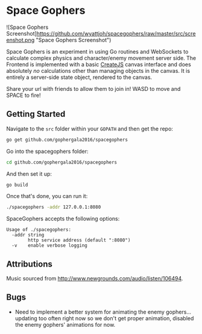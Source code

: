 # Space Gophers

![Space Gophers Screenshot]https://github.com/wyattjoh/spacegophers/raw/master/src/screenshot.png "Space Gophers Screenshot")

Space Gophers is an experiment in using Go routines and WebSockets to calculate complex physics and character/enemy movement server side. The Frontend is implemented with a basic [CreateJS](http://www.createjs.com/) canvas interface and does absolutely _no_ calculations other than managing objects in the canvas. It is entirely a server-side state object, rendered to the canvas.

Share your url with friends to allow them to join in! WASD to move and SPACE to fire!

## Getting Started
Navigate to the `src` folder within your `GOPATH` and then get the repo:

```bash
go get github.com/gophergala2016/spacegophers
```

Go into the spacegophers folder:
```bash
cd github.com/gophergala2016/spacegophers
```

And then set it up:
```bash
go build
```

Once that's done, you can run it:
```bash
./spacegophers -addr 127.0.0.1:8080
```

SpaceGophers accepts the following options:
```
Usage of ./spacegophers:
  -addr string
    	http service address (default ":8080")
  -v	enable verbose logging
```

## Attributions

Music sourced from http://www.newgrounds.com/audio/listen/106494.

## Bugs
* Need to implement a better system for animating the enemy gophers... updating too often right now so we don't get proper animation, disabled the enemy gophers' animations for now.
